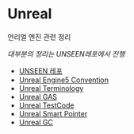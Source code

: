 # Unreal

언리얼 엔진 관련 정리

*대부분의 정리는 UNSEEN레포에서 진행*

- [UNSEEN 레포](https://github.com/futurelabunseen/B-JeonganLee)
- [Unreal Engine5 Convention](./UnrealEngine5Convention.md)
- [Unreal Terminology](./UnrealTerminology.md)
- [Unreal GAS](./UnrealGAS/README.md)
- [Unreal TestCode](/Test/UnrealUnitTest/README.md)
- [Unreal Smart Pointer](./UnrealSmartPointer/README.md)
- [Unreal GC](./UnrealGC/README.md)
